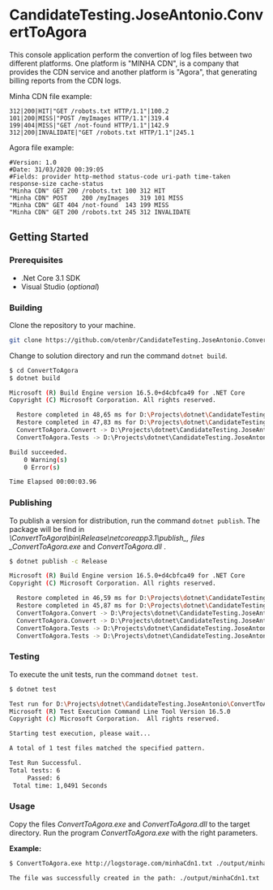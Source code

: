 # CandidateTesting.JoseAntonio.ConvertToAgora

This console application perform the convertion of log files between two different platforms.
One platform is "MINHA CDN", is a company that provides the CDN service and another platform is "Agora", that generating billing reports from the CDN logs.

Minha CDN file example:

```
312|200|HIT|"GET /robots.txt HTTP/1.1"|100.2
101|200|MISS|"POST /myImages HTTP/1.1"|319.4
199|404|MISS|"GET /not-found HTTP/1.1"|142.9
312|200|INVALIDATE|"GET /robots.txt HTTP/1.1"|245.1
```

Agora file example:

```
#Version: 1.0
#Date: 31/03/2020 00:39:05
#Fields: provider http-method status-code uri-path time-taken response-size cache-status
"Minha CDN"	GET	200	/robots.txt	100	312	HIT
"Minha CDN"	POST	200	/myImages	319	101	MISS
"Minha CDN"	GET	404	/not-found	143	199	MISS
"Minha CDN"	GET	200	/robots.txt	245	312	INVALIDATE
```

## Getting Started

### Prerequisites

-   .Net Core 3.1 SDK
-   Visual Studio (_optional_)

### Building

Clone the repository to your machine.

```sh
git clone https://github.com/otenbr/CandidateTesting.JoseAntonio.ConvertToAgora.git ConvertToAgora
```

Change to solution directory and run the command `dotnet build`.

```sh
$ cd ConvertToAgora
$ dotnet build

Microsoft (R) Build Engine version 16.5.0+d4cbfca49 for .NET Core
Copyright (C) Microsoft Corporation. All rights reserved.

  Restore completed in 48,65 ms for D:\Projects\dotnet\CandidateTesting.JoseAntonio\ConvertToAgora\ConvertToAgora.Tests\ConvertToAgora.Tests.csproj.
  Restore completed in 47,83 ms for D:\Projects\dotnet\CandidateTesting.JoseAntonio\ConvertToAgora\ConvertToAgora\ConvertToAgora.Convert.csproj.
  ConvertToAgora.Convert -> D:\Projects\dotnet\CandidateTesting.JoseAntonio\ConvertToAgora\ConvertToAgora\bin\Debug\netcoreapp3.1\ConvertToAgora.dll
  ConvertToAgora.Tests -> D:\Projects\dotnet\CandidateTesting.JoseAntonio\ConvertToAgora\ConvertToAgora.Tests\bin\Debug\netcoreapp3.1\ConvertToAgora.Tests.dll

Build succeeded.
    0 Warning(s)
    0 Error(s)

Time Elapsed 00:00:03.96
```

### Publishing

To publish a version for distribution, run the command `dotnet publish`. The package will be find in _\ConvertToAgora\bin\Release\netcoreapp3.1\publish\_, files \_ConvertToAgora.exe_ and _ConvertToAgora.dll_ .

```sh
$ dotnet publish -c Release

Microsoft (R) Build Engine version 16.5.0+d4cbfca49 for .NET Core
Copyright (C) Microsoft Corporation. All rights reserved.

  Restore completed in 46,59 ms for D:\Projects\dotnet\CandidateTesting.JoseAntonio\ConvertToAgora\ConvertToAgora.Tests\ConvertToAgora.Tests.csproj.
  Restore completed in 45,87 ms for D:\Projects\dotnet\CandidateTesting.JoseAntonio\ConvertToAgora\ConvertToAgora\ConvertToAgora.Convert.csproj.
  ConvertToAgora.Convert -> D:\Projects\dotnet\CandidateTesting.JoseAntonio\ConvertToAgora\ConvertToAgora\bin\Release\netcoreapp3.1\ConvertToAgora.dll
  ConvertToAgora.Convert -> D:\Projects\dotnet\CandidateTesting.JoseAntonio\ConvertToAgora\ConvertToAgora\bin\Release\netcoreapp3.1\publish\
  ConvertToAgora.Tests -> D:\Projects\dotnet\CandidateTesting.JoseAntonio\ConvertToAgora\ConvertToAgora.Tests\bin\Release\netcoreapp3.1\ConvertToAgora.Tests.dll
  ConvertToAgora.Tests -> D:\Projects\dotnet\CandidateTesting.JoseAntonio\ConvertToAgora\ConvertToAgora.Tests\bin\Release\netcoreapp3.1\publish\
```

### Testing

To execute the unit tests, run the command `dotnet test`.

```sh
$ dotnet test

Test run for D:\Projects\dotnet\CandidateTesting.JoseAntonio\ConvertToAgora\ConvertToAgora.Tests\bin\Debug\netcoreapp3.1\ConvertToAgora.Tests.dll(.NETCoreApp,Version=v3.1)
Microsoft (R) Test Execution Command Line Tool Version 16.5.0
Copyright (c) Microsoft Corporation.  All rights reserved.

Starting test execution, please wait...

A total of 1 test files matched the specified pattern.

Test Run Successful.
Total tests: 6
     Passed: 6
 Total time: 1,0491 Seconds
```

### Usage

Copy the files _ConvertToAgora.exe_ and _ConvertToAgora.dll_ to the target directory. Run the program _ConvertToAgora.exe_ with the right parameters.

**Example:**

```sh
$ ConvertToAgora.exe http://logstorage.com/minhaCdn1.txt ./output/minhaCdn1.txt

The file was successfully created in the path: ./output/minhaCdn1.txt

```
